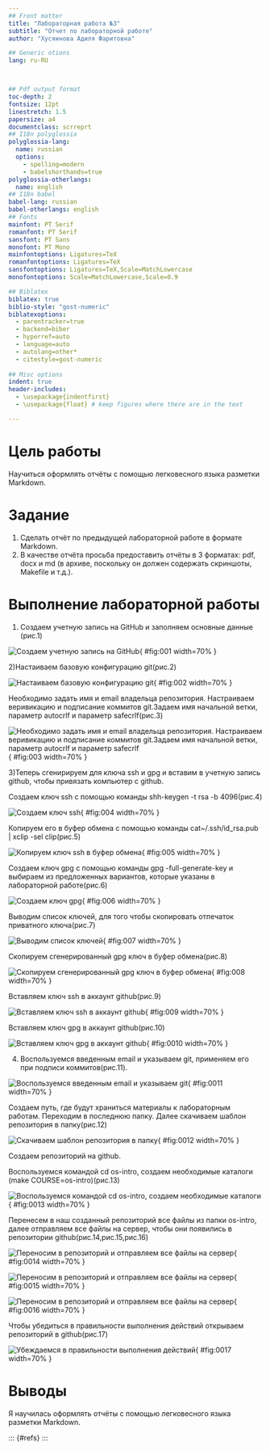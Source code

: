 ```yaml
---
## Front matter
title: "Лабораторная работа №3"
subtitle: "Отчет по лабораторной работе"
author: "Хусяинова Адиля Фаритовна"

## Generic otions
lang: ru-RU



## Pdf output format
toc-depth: 2
fontsize: 12pt
linestretch: 1.5
papersize: a4
documentclass: scrreprt
## I18n polyglossia
polyglossia-lang:
  name: russian
  options:
	- spelling=modern
	- babelshorthands=true
polyglossia-otherlangs:
  name: english
## I18n babel
babel-lang: russian
babel-otherlangs: english
## Fonts
mainfont: PT Serif
romanfont: PT Serif
sansfont: PT Sans
monofont: PT Mono
mainfontoptions: Ligatures=TeX
romanfontoptions: Ligatures=TeX
sansfontoptions: Ligatures=TeX,Scale=MatchLowercase
monofontoptions: Scale=MatchLowercase,Scale=0.9

## Biblatex
biblatex: true
biblio-style: "gost-numeric"
biblatexoptions:
  - parentracker=true
  - backend=biber
  - hyperref=auto
  - language=auto
  - autolang=other*
  - citestyle=gost-numeric
  
## Misc options
indent: true
header-includes:
  - \usepackage{indentfirst}
  - \usepackage{float} # keep figures where there are in the text

---
```


# Цель работы

Научиться оформлять отчёты с помощью легковесного языка разметки Markdown.


# Задание
1) Сделать отчёт по предыдущей лабораторной работе в формате Markdown.
2) В качестве отчёта просьба предоставить отчёты в 3 форматах: pdf, docx и md (в архиве,
поскольку он должен содержать скриншоты, Makefile и т.д.).


# Выполнение лабораторной работы

1) Создаем учетную запись на GitHub и заполняем основные данные (рис.1)

![Создаем учетную запись на GitHub](image/1.png){ #fig:001 width=70% }

2)Настаиваем базовую конфигурацию git(рис.2)

![Настаиваем базовую конфигурацию git](image/2.png){ #fig:002 width=70% }

Необходимо задать имя и email владельца репозитория. Настраиваем веривикацию и подписание коммитов git.Задаем имя начальной ветки, параметр autocrlf и параметр safecrlf(рис.3)

![Необходимо задать имя и email владельца репозитория. Настраиваем веривикацию и подписание коммитов git.Задаем имя начальной ветки, параметр autocrlf и параметр safecrlf](image/3.png){ #fig:003 width=70% }

3)Теперь сгенирируем для ключа ssh и gpg и вставим в учетную запись github, чтобы привязать компьютер с github.

Создаем ключ ssh с помощью команды shh-keygen -t rsa -b 4096(рис.4)

![Создаем ключ ssh](image/4.png){ #fig:004 width=70% }

Копируем его в буфер обмена с помощью команды cat~/.ssh/id_rsa.pub | xclip -sel clip(рис.5)

![Копируем ключ ssh в буфер обмена](image/5.png){ #fig:005 width=70% }

Создаем ключ gpg с помощью команды gpg -full-generate-key и выбираем из предложенных вариантов, которые указаны в лабораторной работе(рис.6)

![Создаем ключ gpg](image/6.png){ #fig:006 width=70% }

Выводим список ключей, для того чтобы скопировать отпечаток приватного ключа(рис.7)

![Выводим список ключей](image/7.png){ #fig:007 width=70% }

Скопируем сгенерированный gpg ключ в буфер обмена(рис.8)

![Скопируем сгенерированный gpg ключ в буфер обмена](image/8.png){ #fig:008 width=70% }

Вставляем ключ ssh в аккаунт github(рис.9)

![Вставляем ключ ssh в аккаунт github](image/9.png){ #fig:009 width=70% }

Вставляем ключ gpg в аккаунт github(рис.10)

![Вставляем ключ gpg в аккаунт github](image/10.png){ #fig:0010 width=70% }

4) Воспользуемся введенным email и указываем git, применяем его при подписи коммитов(рис.11).

![Воспользуемся введенным email и указываем git](image/11.png){ #fig:0011 width=70% }

Создаем путь, где будут храниться материалы к лабораторным работам. Переходим в последнюю папку. Далее скачиваем шаблон репозитория в папку(рис.12)

![Скачиваем шаблон репозитория в папку](image/12.png){ #fig:0012 width=70% }

Создаем репозиторий на github.

Воспользуемся командой cd os-intro, создаем необходимые каталоги (make COURSE=os-intro)(рис.13)


![Воспользуемся командой cd os-intro, создаем необходимые каталоги](image/13.png){ #fig:0013 width=70% }


Перенесем в наш созданный репозиторий все файлы из папки os-intro, далее отправляем все файлы на сервер, чтобы они появились в репозитории github(рис.14,рис.15,рис.16)
 
![Переносим в репозиторий и отправляем все файлы на сервер](image/14.png){ #fig:0014 width=70% }
 
 
![Переносим в репозиторий и отправляем все файлы на сервер](image/15.png){ #fig:0015 width=70% }


![Переносим в репозиторий и отправляем все файлы на сервер](image/16.png){ #fig:0016 width=70% }


Чтобы убедиться в правильности выполнения действий открываем репозиторий в github(рис.17)


![Убеждаемся в правильности выполнения действий](image/17.png){ #fig:0017 width=70% }



# Выводы

Я научилась оформлять отчёты с помощью легковесного языка разметки Markdown.

::: {#refs}
:::
